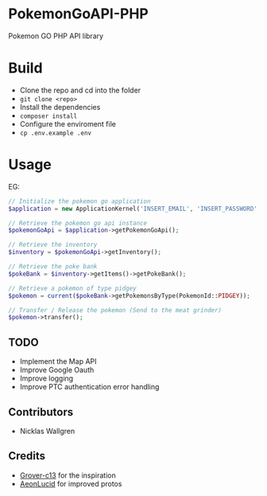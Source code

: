 # PokemonGoAPI-PHP
Pokemon GO PHP API library

# Build
  - Clone the repo and cd into the folder
  - `` git clone <repo> ``
  - Install the dependencies
  - `` composer install ``
  - Configure the enviroment file
  - ``cp .env.example .env``

# Usage
EG:
```php
// Initialize the pokemon go application
$application = new ApplicationKernel('INSERT_EMAIL', 'INSERT_PASSWORD', Factory::AUTHENTICATION_TYPE_GOOGLE);

// Retrieve the pokemon go api instance
$pokemonGoApi = $application->getPokemonGoApi();

// Retrieve the inventory
$inventory = $pokemonGoApi->getInventory();

// Retrieve the poke bank
$pokeBank = $inventory->getItems()->getPokeBank();

// Retrieve a pokemon of type pidgey
$pokemon = current($pokeBank->getPokemonsByType(PokemonId::PIDGEY));

// Transfer / Release the pokemon (Send to the meat grinder)
$pokemon->transfer();
```

## TODO
  - Implement the Map API
  - Improve Google Oauth
  - Improve logging
  - Improve PTC authentication error handling


## Contributors
  - Nicklas Wallgren

## Credits
- [Grover-c13](https://github.com/Grover-c13) for the inspiration
- [AeonLucid](https://github.com/AeonLucid/POGOProtos) for improved protos